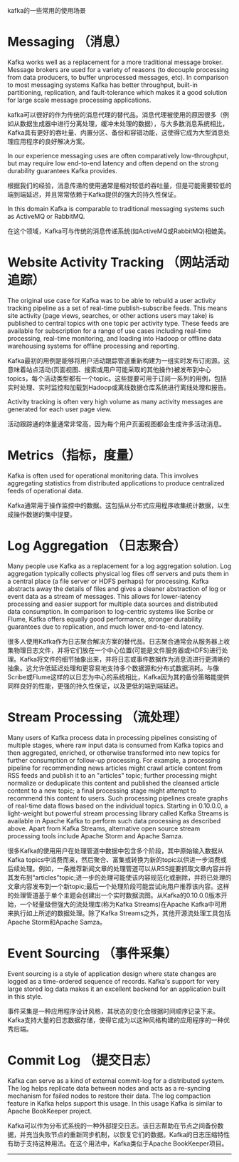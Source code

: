 kafka的一些常用的使用场景

# Messaging （消息）

Kafka works well as a replacement for a more traditional message broker. Message brokers are used for a variety of reasons (to decouple processing from data producers, to buffer unprocessed messages, etc). In comparison to most messaging systems Kafka has better throughput, built-in partitioning, replication, and fault-tolerance which makes it a good solution for large scale message processing applications.

kafka可以很好的作为传统的消息代理的替代品。消息代理被使用的原因很多（例如从数据生成器中进行分离处理，缓冲未处理的数据），与大多数消息系统相比，Kafka具有更好的吞吐量、内置分区、备份和容错功能，这使得它成为大型消息处理应用程序的良好解决方案。

In our experience messaging uses are often comparatively low-throughput, but may require low end-to-end latency and often depend on the strong durability guarantees Kafka provides.

根据我们的经验，消息传递的使用通常是相对较低的吞吐量，但是可能需要较低的端到端延迟，并且常常依赖于Kafka提供的强大的持久性保证。

In this domain Kafka is comparable to traditional messaging systems such as ActiveMQ or RabbitMQ.

在这个领域，Kafka可与传统的消息传递系统(如ActiveMQ或RabbitMQ)相媲美。

# Website Activity Tracking （网站活动追踪）

The original use case for Kafka was to be able to rebuild a user activity tracking pipeline as a set of real-time publish-subscribe feeds. This means site activity (page views, searches, or other actions users may take) is published to central topics with one topic per activity type. These feeds are available for subscription for a range of use cases including real-time processing, real-time monitoring, and loading into Hadoop or offline data warehousing systems for offline processing and reporting.

Kafka最初的用例是能够将用户活动跟踪管道重新构建为一组实时发布订阅源。这意味着站点活动(页面视图、搜索或用户可能采取的其他操作)被发布到中心topics，每个活动类型都有一个topic。这些提要可用于订阅一系列的用例，包括实时处理、实时监控和加载到Hadoop或离线数据仓库系统进行离线处理和报告。

Activity tracking is often very high volume as many activity messages are generated for each user page view.

活动跟踪通的体量通常非常高，因为每个用户页面视图都会生成许多活动消息。

# Metrics（指标，度量）

Kafka is often used for operational monitoring data. This involves aggregating statistics from distributed applications to produce centralized feeds of operational data.

Kafka通常用于操作监控中的数据。这包括从分布式应用程序收集统计数据，以生成操作数据的集中提要。

# Log Aggregation （日志聚合）

Many people use Kafka as a replacement for a log aggregation solution. Log aggregation typically collects physical log files off servers and puts them in a central place (a file server or HDFS perhaps) for processing. Kafka abstracts away the details of files and gives a cleaner abstraction of log or event data as a stream of messages. This allows for lower-latency processing and easier support for multiple data sources and distributed data consumption. In comparison to log-centric systems like Scribe or Flume, Kafka offers equally good performance, stronger durability guarantees due to replication, and much lower end-to-end latency.

很多人使用Kafka作为日志聚合解决方案的替代品。日志聚合通常会从服务器上收集物理日志文件，并将它们放在一个中心位置(可能是文件服务器或HDFS)进行处理。Kafka将文件的细节抽象出来，并将日志或事件数据作为消息流进行更清晰的抽象。这允许低延迟处理和更容易地支持多个数据源和分布式数据消耗。与像Scribe或Flume这样的以日志为中心的系统相比，Kafka因为其的备份策略能提供同样良好的性能，更强的持久性保证，以及更低的端到端延迟。

# Stream Processing （流处理）

Many users of Kafka process data in processing pipelines consisting of multiple stages, where raw input data is consumed from Kafka topics and then aggregated, enriched, or otherwise transformed into new topics for further consumption or follow-up processing. For example, a processing pipeline for recommending news articles might crawl article content from RSS feeds and publish it to an "articles" topic; further processing might normalize or deduplicate this content and published the cleansed article content to a new topic; a final processing stage might attempt to recommend this content to users. Such processing pipelines create graphs of real-time data flows based on the individual topics. Starting in 0.10.0.0, a light-weight but powerful stream processing library called Kafka Streams is available in Apache Kafka to perform such data processing as described above. Apart from Kafka Streams, alternative open source stream processing tools include Apache Storm and Apache Samza.

很多Kafka的使用用户在处理管道中数据中包含多个阶段，其中原始输入数据从Kafka topics中消费而来，然后聚合、富集或转换为新的topic以供进一步消费或后续处理。例如，一条推荐新闻文章的处理管道可以从RSS提要抓取文章内容并将其发布到“articles”topic;进一步的处理可能使该内容规范化或删除，并将已处理的文章内容发布到一个新topic;最后一个处理阶段可能尝试向用户推荐该内容。这样的处理管道基于单个主题会创建出一个实时数据流图。从Kafka的0.10.0.0版本开始，一个轻量级但强大的流处理库(称为Kafka Streams)在Apache Kafka中可用来执行如上所述的数据处理。除了Kafka Streams之外，其他开源流处理工具包括Apache Storm和Apache Samza。

# Event Sourcing （事件采集）

Event sourcing is a style of application design where state changes are logged as a time-ordered sequence of records. Kafka's support for very large stored log data makes it an excellent backend for an application built in this style.

事件采集是一种应用程序设计风格，其状态的变化会根据时间顺序记录下来。Kafka支持大量的日志数据存储，使得它成为以这种风格构建的应用程序的一种优秀后端。


# Commit Log （提交日志）

Kafka can serve as a kind of external commit-log for a distributed system. The log helps replicate data between nodes and acts as a re-syncing mechanism for failed nodes to restore their data. The log compaction feature in Kafka helps support this usage. In this usage Kafka is similar to Apache BookKeeper project.

Kafka可以作为分布式系统的一种外部提交日志。该日志帮助在节点之间备份数据，并充当失败节点的重新同步机制，以恢复它们的数据。Kafka的日志压缩特性有助于支持这种用法。在这个用法中，Kafka类似于Apache BookKeeper项目。

---
